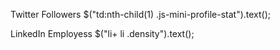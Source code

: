 

Twitter Followers
$("td:nth-child(1) .js-mini-profile-stat").text();

LinkedIn Employess
$("li+ li .density").text();